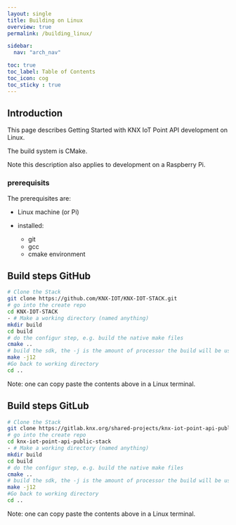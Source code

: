 ```yaml
---
layout: single
title: Building on Linux
overview: true
permalink: /building_linux/

sidebar:
  nav: "arch_nav"

toc: true
toc_label: Table of Contents
toc_icon: cog
toc_sticky : true
---
```


## Introduction

This page describes Getting Started with KNX IoT Point API development on Linux.

The build system is CMake.

Note this description also applies to development on a Raspberry Pi.

### prerequisits

The prerequisites are:

- Linux machine (or Pi)
- installed:

  - git
  - gcc
  - cmake environment

## Build steps GitHub

```bash
# Clone the Stack
git clone https://github.com/KNX-IOT/KNX-IOT-STACK.git
# go into the create repo
cd KNX-IOT-STACK
- # Make a working directory (named anything)
mkdir build
cd build 
# do the configur step, e.g. build the native make files
cmake ..
# build the sdk, the -j is the amount of processor the build will be using
make -j12
#Go back to working directory
cd ..
```

Note: one can copy paste the contents above in a Linux terminal.

## Build steps GitLub

```bash
# Clone the Stack
git clone https://gitlab.knx.org/shared-projects/knx-iot-point-api-public-stack.git
# go into the create repo
cd knx-iot-point-api-public-stack
- # Make a working directory (named anything)
mkdir build
cd build 
# do the configur step, e.g. build the native make files
cmake ..
# build the sdk, the -j is the amount of processor the build will be using
make -j12
#Go back to working directory
cd ..
```

Note: one can copy paste the contents above in a Linux terminal.
